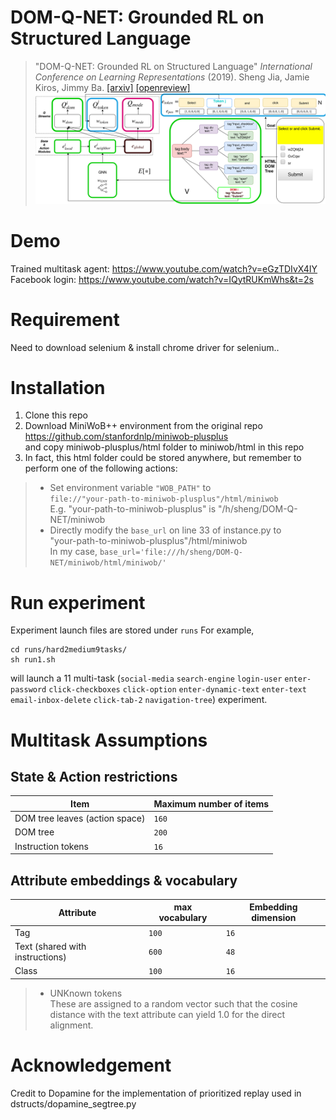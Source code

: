 # DOM-Q-NET: Grounded RL on Structured Language
> "DOM-Q-NET: Grounded RL on Structured Language" _International Conference on Learning Representations_ (2019). Sheng Jia, Jamie Kiros, Jimmy Ba. 
> [[arxiv]](https://arxiv.org/abs/1902.07257) [[openreview]](https://openreview.net/forum?id=HJgd1nAqFX) <br />
>![Architecture](architecture.png)

# Demo
Trained multitask agent: https://www.youtube.com/watch?v=eGzTDIvX4IY <br/>
Facebook login: https://www.youtube.com/watch?v=IQytRUKmWhs&t=2s



# Requirement
Need to download selenium & install chrome driver for selenium..

# Installation
1. Clone this repo
2. Download MiniWoB++ environment from the original repo https://github.com/stanfordnlp/miniwob-plusplus  <br />
and copy miniwob-plusplus/html folder to miniwob/html in this repo <br />
3. In fact, this html folder could be stored anywhere, but remember to perform one of the following actions: <br />
> * Set environment variable `"WOB_PATH"` to <br />
`file://"your-path-to-miniwob-plusplus"/html/miniwob` <br />
E.g. "your-path-to-miniwob-plusplus" is "/h/sheng/DOM-Q-NET/miniwob
> * Directly modify the `base_url` on line 33 of instance.py to  <br />
"your-path-to-miniwob-plusplus"/html/miniwob <br />
In my case, `base_url='file:///h/sheng/DOM-Q-NET/miniwob/html/miniwob/'` <br />
# Run experiment
Experiment launch files are stored under `runs`
For example,
```
cd runs/hard2medium9tasks/
sh run1.sh
```
will launch a 11 multi-task (`social-media` `search-engine` `login-user` `enter-password` `click-checkboxes` `click-option` `enter-dynamic-text` `enter-text` `email-inbox-delete` `click-tab-2` `navigation-tree`) experiment.

# Multitask Assumptions

##  State & Action restrictions
| Item | Maximum number of items |
| ------ | ----------- |
| DOM tree leaves (action space)   | `160` |
| DOM tree |`200`  |
| Instruction tokens    | `16` |

## Attribute embeddings & vocabulary
| Attribute | max vocabulary | Embedding dimension
| ------ | ----------- |----------- |
| Tag   | `100` | `16` |  
| Text (shared with instructions) |`600`  |`48`|
| Class    | `100` | `16` |

> * UNKnown tokens <br />
These are assigned to a random vector such that the cosine distance with the text attribute can yield 1.0 for the direct alignment.

# Acknowledgement
Credit to Dopamine for the implementation of prioritized replay used in dstructs/dopamine_segtree.py   <br />
